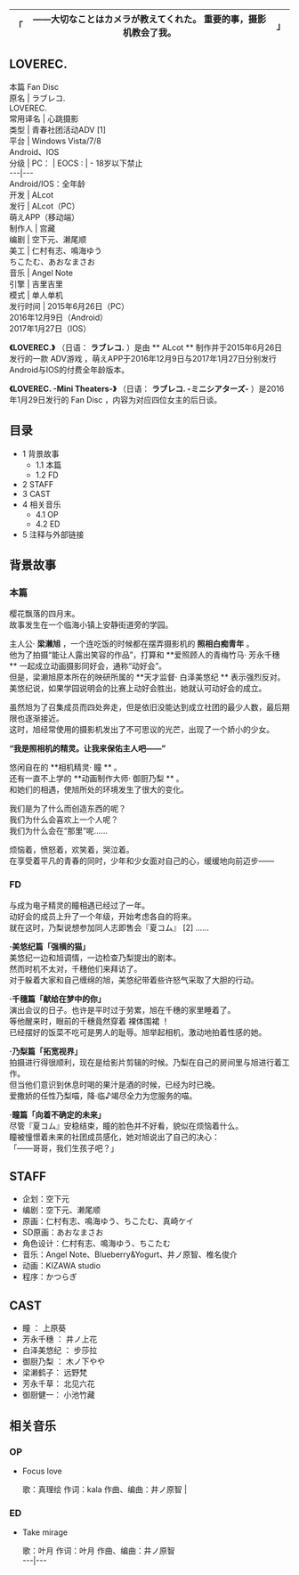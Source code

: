 「  |  ——大切なことはカメラが教えてくれた。  重要的事，摄影机教会了我。  |  」   
---|---|---  
LOVEREC.  
---  
本篇  Fan Disc  
原名  |  ラブレコ.   
LOVEREC.  
常用译名  |  心跳摄影   
类型  |  青春社团活动ADV  [1]   
平台  |  Windows Vista/7/8   
Android、IOS  
分级  |  PC：  |  EOCS  :  |  \- 18岁以下禁止   
---|---  
Android/IOS：全年龄  
开发  |  ALcot   
发行  |  ALcot（PC）   
萌えAPP（移动端）  
制作人  |  宫藏   
编剧  |  空下元、濑尾顺   
美工  |  仁村有志、鳴海ゆう   
ちこたむ、あおなまさお  
音乐  |  Angel Note   
引擎  |  吉里吉里   
模式  |  单人单机   
发行时间  |  2015年6月26日（PC）   
2016年12月9日（Android）  
2017年1月27日（IOS）  
  
**《LOVEREC.》** （日语：  **ラブレコ.** ）是由 ** ALcot  ** 制作并于2015年6月26日发行的一款  ADV游戏
，萌えAPP于2016年12月9日与2017年1月27日分别发行Android与IOS的付费全年龄版本。

**《LOVEREC. -Mini Theaters-》** （日语：  **ラブレコ. -ミニシアターズ-** ）是2016年1月29日发行的  Fan
Disc  ，内容为对应四位女主的后日谈。

##  目录

  * 1  背景故事 
    * 1.1  本篇 
    * 1.2  FD 
  * 2  STAFF 
  * 3  CAST 
  * 4  相关音乐 
    * 4.1  OP 
    * 4.2  ED 
  * 5  注释与外部链接 

##  背景故事

###  本篇

樱花飘落的四月末。  
故事发生在一个临海小镇上安静街道旁的学园。

主人公· **梁濑旭** ，一个连吃饭的时候都在摆弄摄影机的 **照相白痴青年** 。  
他为了拍摄“能让人露出笑容的作品”，打算和 **爱照顾人的青梅竹马· 芳永千穗  ** 一起成立动画摄影同好会，通称“动好会”。  
但是，梁濑旭原本所在的映研所属的 **天才监督· 白泽美悠纪  ** 表示强烈反对。  
美悠纪说，如果学园说明会的比赛上动好会胜出，她就认可动好会的成立。

虽然旭为了召集成员而四处奔走，但是依旧没能达到成立社团的最少人数，最后期限也逐渐接近。  
这时，旭经常使用的摄影机发出了不可思议的光芒，出现了一个娇小的少女。

**“我是照相机的精灵。让我来保佑主人吧——”**

悠闲自在的 **相机精灵· 瞳  ** 。  
还有一直不上学的 **动画制作大师· 御厨乃梨  ** 。  
和她们的相遇，使旭所处的环境发生了很大的变化。

我们是为了什么而创造东西的呢？  
我们为什么会喜欢上一个人呢？  
我们为什么会在“那里”呢……

烦恼着，愤怒着，欢笑着，哭泣着。  
在享受着平凡的青春的同时，少年和少女面对自己的心，缓缓地向前迈步——

###  FD

与成为电子精灵的瞳相遇已经过了一年。  
动好会的成员上升了一个年级，开始考虑各自的将来。  
就在这时，乃梨说想参加同人志即售会『夏コム』  [2]  ……

**·美悠纪篇「强横的猫」**  
美悠纪一边和旭调情，一边检查乃梨提出的剧本。  
然而时机不太对，千穗他们来拜访了。  
对于躲着大家和自己缠绵的旭，美悠纪带着些许怒气采取了大胆的行动。

**·千穗篇「献给在梦中的你」**  
演出会议的日子。也许是平时过于劳累，旭在千穗的家里睡着了。  
等他醒来时，眼前的千穗竟然穿着  裸体围裙  ！  
已经摆好的饭菜不吃可是男人的耻辱。旭举起相机，激动地拍着性感的她。

**·乃梨篇「拓宽视界」**  
拍摄进行得很顺利，现在是给影片剪辑的时候。乃梨在自己的房间里与旭进行着工作。  
但当他们意识到休息时喝的果汁是酒的时候，已经为时已晚。  
爱撒娇的任性乃梨喵，降·临♪竭尽全力为您服务的喵。

**·瞳篇「向着不确定的未来」**  
尽管『夏コム』安稳结束，瞳的脸色并不好看，貌似在烦恼着什么。  
瞳被憧憬着未来的社团成员感化，她对旭说出了自己的决心：  
「——哥哥，我们生孩子吧？」

##  STAFF

  * 企划：空下元 
  * 编剧：空下元、濑尾顺 
  * 原画：仁村有志、鳴海ゆう、ちこたむ、真崎ケイ 
  * SD原画：あおなまさお 
  * 角色设计：仁村有志、鳴海ゆう、ちこたむ 
  * 音乐：Angel Note、Blueberry&Yogurt、井ノ原智、椎名俊介 
  * 动画：KIZAWA studio 
  * 程序：かつらぎ 

##  CAST

  * 瞳  ：  上原葵 
  * 芳永千穗  ：  井ノ上花 
  * 白泽美悠纪  ：  步莎拉 
  * 御厨乃梨  ：  木ノ下やや 
  * 梁濑鹤子：  远野梵 
  * 芳永千草：  北见六花 
  * 御厨健一：  小池竹藏 

##  相关音乐

###  OP

  * Focus love 

     歌：真理绘 
     作词：kala 
     作曲、编曲：井ノ原智 
|

###  ED

  * Take mirage 

     歌：叶月 
     作词：叶月 
     作曲、编曲：井ノ原智   
---|---  
  